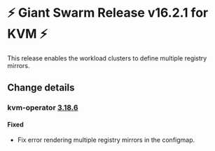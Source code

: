 # :zap: Giant Swarm Release v16.2.1 for KVM :zap:

This release enables the workload clusters to define multiple registry mirrors.

## Change details


### kvm-operator [3.18.6](https://github.com/giantswarm/kvm-operator/releases/tag/v3.18.6)

#### Fixed
- Fix error rendering multiple registry mirrors in the configmap.
